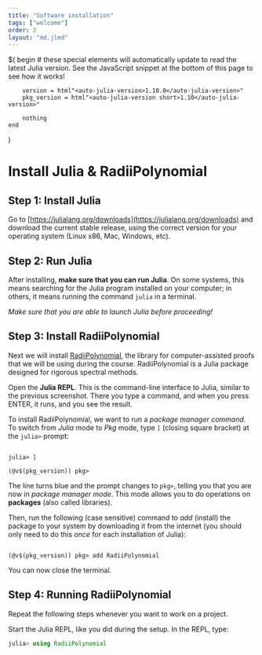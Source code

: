 ```yaml
---
title: "Software installation"
tags: ["welcome"]
order: 2
layout: "md.jlmd"
---
```


$(
    begin
        # these special elements will automatically update to read the latest Julia version. See the JavaScript snippet at the bottom of this page to see how it works!

        version = html"<auto-julia-version>1.10.0</auto-julia-version>"
        pkg_version = html"<auto-julia-version short>1.10</auto-julia-version>"

        nothing
    end
)

# Install Julia & RadiiPolynomial

## Step 1: Install Julia

Go to [https://julialang.org/downloads](https://julialang.org/downloads) and download the current stable release, using the correct version for your operating system (Linux x86, Mac, Windows, etc).

## Step 2: Run Julia

After installing, **make sure that you can run Julia**. On some systems, this means searching for the Julia program installed on your computer; in others, it means running the command `julia` in a terminal.

*Make sure that you are able to launch Julia before proceeding!*

## Step 3: Install RadiiPolynomial

Next we will install [RadiiPolynomial](https://github.com/OlivierHnt/RadiiPolynomial.jl), the library for computer-assisted proofs that we will be using during the course. RadiiPolynomial is a Julia package designed for rigorous spectral methods.

Open the **Julia REPL**. This is the command-line interface to Julia, similar to the previous screenshot.
There you type a command, and when you press ENTER, it runs, and you see the result.

To install RadiiPolynomial, we want to run a _package manager command_. To switch from _Julia_ mode to _Pkg_ mode, type `]` (closing square bracket) at the `julia>` prompt:

<pre><code>
julia> ]

(&#64;v$(pkg_version)) pkg>
</code></pre>

The line turns blue and the prompt changes to `pkg>`, telling you that you are now in _package manager mode_. This mode allows you to do operations on **packages** (also called libraries).

Then, run the following (case sensitive) command to *add* (install) the package to your system by downloading it from the internet (you should only need to do this *once* for each installation of Julia):

<pre><code>
(&#64;v$(pkg_version)) pkg> add RadiiPolynomial
</code></pre>

You can now close the terminal.

## Step 4: Running RadiiPolynomial

Repeat the following steps whenever you want to work on a project.

Start the Julia REPL, like you did during the setup. In the REPL, type:
```julia
julia> using RadiiPolynomial
```





<script defer>
const run = f => f();
run(async () => {
const versions = await (await fetch(`https://julialang-s3.julialang.org/bin/versions.json`)).json()
const sortby = v => v.split("-")[0].split(".").map(parseFloat).reduce((a,b) => a*10000 + b)
const version_names = Object.keys(versions).sort((a,b) => sortby(a) - sortby(b)).reverse()
const stable = version_names.find(v => versions[v].stable)
console.log({stable})
const pkg_stable = /\\d+\\.\\d+/.exec(stable)[0]
document.querySelectorAll("auto-julia-version").forEach(el => {
    console.log(el)
    el.innerText = el.getAttribute("short") == null ? stable : pkg_stable
})
});
</script>
